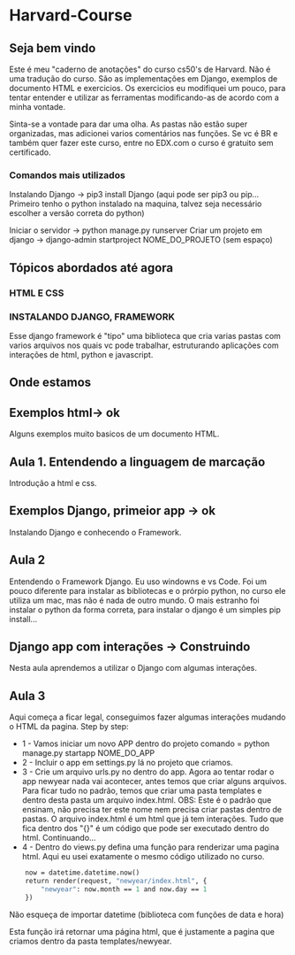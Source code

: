 # Harvard-Course

## Seja bem vindo

Este é meu "caderno de anotações" do curso cs50's de Harvard.
Não é uma tradução do curso. São as implementações em Django, exemplos de documento HTML e exercicios.
Os exercicios eu modifiquei um pouco, para tentar entender e utilizar as ferramentas modificando-as de acordo com a minha vontade.

Sinta-se a vontade para dar uma olha.
As pastas não estão super organizadas, mas adicionei varios comentários nas funções.
Se vc é BR e também quer fazer este curso, entre no EDX.com o curso é gratuito sem certificado.

### Comandos mais utilizados

Instalando Django -> pip3 install Django (aqui pode ser pip3 ou pip... Primeiro tenho o python instalado na maquina, talvez seja necessário escolher a versão correta do python)

Iniciar o servidor -> python manage.py runserver
Criar um projeto em django -> django-admin startproject NOME_DO_PROJETO (sem espaço)

## Tópicos abordados até agora

### HTML E CSS

### INSTALANDO DJANGO, FRAMEWORK

Esse django framework é "tipo" uma biblioteca que cria varias pastas com varios arquivos nos quais vc pode trabalhar, estruturando aplicações com interações
de html, python e javascript.

## Onde estamos

## Exemplos html-> ok

Alguns exemplos muito basicos de um documento HTML.

## Aula 1. Entendendo a linguagem de marcação

Introdução a html e css.

## Exemplos Django, primeior app ->  ok

Instalando Django e conhecendo o Framework.

## Aula 2

Entendendo o Framework Django.
Eu uso windowns e vs Code.
Foi um pouco diferente para instalar as bibliotecas e o prórpio python, no curso ele utiliza um mac, mas não é nada de outro mundo. O mais estranho foi instalar o python da forma correta, para instalar o django é um simples pip install...

## Django app com interações -> Construindo

Nesta aula aprendemos a utilizar o Django com algumas interações.

## Aula 3

Aqui começa a ficar legal, conseguimos fazer algumas interações mudando o HTML da pagina.
Step by step:

- 1 - Vamos iniciar um novo APP dentro do projeto comando = python manage.py startapp NOME_DO_APP
- 2 - Incluir o app em settings.py lá no projeto que criamos.
- 3 - Crie um arquivo urls.py no dentro do app.
Agora ao tentar rodar o app newyear nada vai acontecer, antes temos que criar alguns arquivos.
Para ficar tudo no padrão, temos que criar uma pasta templates e dentro desta pasta um arquivo index.html. OBS: Este é o padrão que ensinam, não precisa ter este nome nem precisa criar pastas dentro de pastas.
O arquivo index.html é um html  que já tem interações.
Tudo que fica dentro dos "{}" é um código que pode ser executado dentro do html.
Continuando...
- 4 - Dentro do views.py defina uma função para renderizar uma pagina html. Aqui eu usei exatamente o mesmo código utilizado no curso.

```def index(request):
    now = datetime.datetime.now()
    return render(request, "newyear/index.html", {
        "newyear": now.month == 1 and now.day == 1
    })
```

Não esqueça de importar datetime (biblioteca com funções de data e hora)

Esta função irá retornar uma página html, que é justamente a pagina que criamos dentro da pasta templates/newyear.
